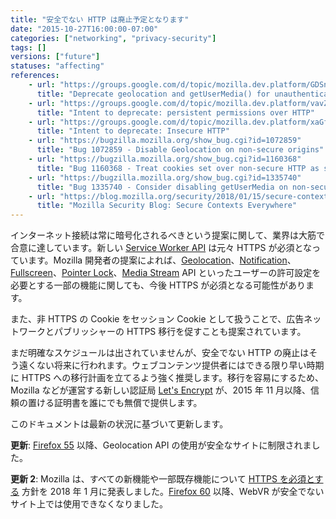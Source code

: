 ```yaml
---
title: "安全でない HTTP は廃止予定となります"
date: "2015-10-27T16:00:00-07:00"
categories: ["networking", "privacy-security"]
tags: []
versions: ["future"]
statuses: "affecting"
references:
    - url: "https://groups.google.com/d/topic/mozilla.dev.platform/GDSnSI9inOo/discussion"
      title: "Deprecate geolocation and getUserMedia() for unauthenticated origins"
    - url: "https://groups.google.com/d/topic/mozilla.dev.platform/vavZdN4tX44/discussion"
      title: "Intent to deprecate: persistent permissions over HTTP"
    - url: "https://groups.google.com/d/topic/mozilla.dev.platform/xaGffxAM-hs/discussion"
      title: "Intent to deprecate: Insecure HTTP"
    - url: "https://bugzilla.mozilla.org/show_bug.cgi?id=1072859"
      title: "Bug 1072859 - Disable Geolocation on non-secure origins"
    - url: "https://bugzilla.mozilla.org/show_bug.cgi?id=1160368"
      title: "Bug 1160368 - Treat cookies set over non-secure HTTP as session cookies"
    - url: "https://bugzilla.mozilla.org/show_bug.cgi?id=1335740"
      title: "Bug 1335740 - Consider disabling getUserMedia on non-secure origins"
    - url: "https://blog.mozilla.org/security/2018/01/15/secure-contexts-everywhere/"
      title: "Mozilla Security Blog: Secure Contexts Everywhere"
---
```

インターネット接続は常に暗号化されるべきという提案に関して、業界は大筋で合意に達しています。新しい [Service Worker API](https://developer.mozilla.org/docs/Web/API/Service_Worker_API) は元々 HTTPS が必須となっています。Mozilla 開発者の提案によれば、[Geolocation](https://developer.mozilla.org/docs/Web/API/Geolocation/Using_geolocation)、[Notification](https://developer.mozilla.org/docs/Web/API/Notifications_API)、[Fullscreen](https://developer.mozilla.org/docs/Web/API/Fullscreen_API)、[Pointer Lock](https://developer.mozilla.org/docs/Web/API/Pointer_Lock_API)、[Media Stream](https://developer.mozilla.org/docs/Web/API/Media_Streams_API) API といったユーザーの許可設定を必要とする一部の機能に関しても、今後 HTTPS が必須となる可能性があります。

また、非 HTTPS の Cookie をセッション Cookie として扱うことで、広告ネットワークとパブリッシャーの HTTPS 移行を促すことも提案されています。

まだ明確なスケジュールは出されていませんが、安全でない HTTP の廃止はそう遠くない将来に行われます。ウェブコンテンツ提供者にはできる限り早い時期に HTTPS への移行計画を立てるよう強く推奨します。移行を容易にするため、Mozilla などが運営する新しい認証局 [Let's Encrypt](https://letsencrypt.org/) が、2015 年 11 月以降、信頼の置ける証明書を誰にでも無償で提供します。

このドキュメントは最新の状況に基づいて更新します。

**更新**: [Firefox 55](https://www.fxsitecompat.com/ja/docs/2017/use-of-geolocation-api-is-now-limited-to-secure-sites/) 以降、Geolocation API の使用が安全なサイトに制限されました。

**更新 2**: Mozilla は、すべての新機能や一部既存機能について [HTTPS を必須とする](https://blog.mozilla.org/security/2018/01/15/secure-contexts-everywhere/) 方針を 2018 年 1 月に発表しました。[Firefox 60](https://www.fxsitecompat.com/ja/docs/2017/webvr-can-no-longer-be-used-on-insecure-sites/) 以降、WebVR が安全でないサイト上では使用できなくなりました。
